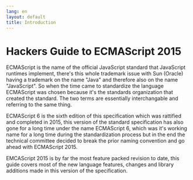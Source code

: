 ```yaml
---
lang: en
layout: default
title: Introduction
---
```


# Hackers Guide to ECMAScript 2015

ECMAScript is the name of the official JavaScript standard that JavaScript
runtimes implement, there's this whole trademark issue with Sun (Oracle) having
a trademark on the name "Java" and therefore also on the name "JavaScript". So
when the time came to standardize the language ECMAScript was chosen because
it's the standards organization that created the standard. The two terms are
essentially interchangable and referring to the same thing.

ECMAScript 6 is the sixth edition of this specification which was rattified and
completed in 2015, this version of the standard specification has also gone for
a long time under the name ECMAScript 6, which was it's working name for a long
time during the standardization process but in the end the technical committee
decided to break the prior naming convention and go ahead with ECMAScript 2015.

EMCAScript 2015 is by far the most feature packed revision to date, this guide
covers most of the new language features, changes and library additions made in
this version of the specification.
